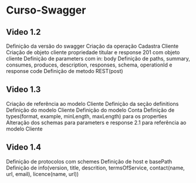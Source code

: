 # Curso-Swagger

## Video 1.2
Definição da versão do swagger
Criação da operação Cadastra Cliente
Criação de objeto cliente propriedade titular e response 201 com objeto cliente
Definição de parameters com in: body
Definição de paths, summary, consumes, produces, description, responses, schema, operationId e response code
Definição de metodo REST(post)

## Video 1.3
Criação de referência ao modelo Cliente
Definição da seção definitions
Definição do modelo Cliente
Definição do modelo Conta
Definição de types(format, example, minLength, maxLength) para os properties
Alteração dos schemas para parameters e response 2.1 para referência ao modelo Cliente

## Video 1.4
Definição de protocolos com schemes
Definição de host e basePath
Definição de info(version, title, descrition, termsOfService, contact(name, url, email), licence(name, url))
